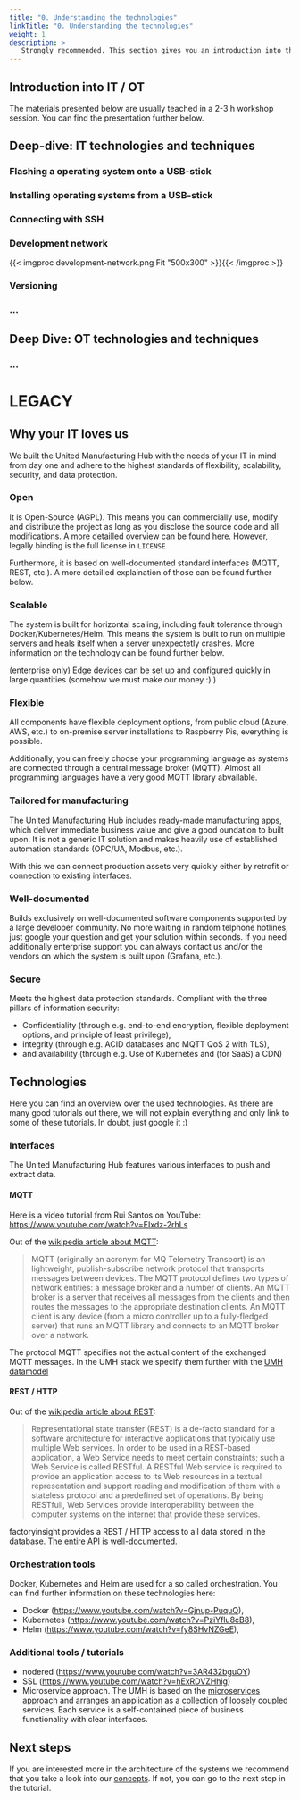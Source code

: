 ```yaml
---
title: "0. Understanding the technologies"
linkTitle: "0. Understanding the technologies"
weight: 1
description: >
   Strongly recommended. This section gives you an introduction into the used technologies. A rough understanding of these technologies is fundamental for installing and working with the system. Additionally, this article provides further learning materials for certain technologies.
---
```



## Introduction into IT / OT

The materials presented below are usually teached in a 2-3 h workshop session. You can find the presentation further below. 

## Deep-dive: IT technologies and techniques

### Flashing a operating system onto a USB-stick

### Installing operating systems from a USB-stick

### Connecting with SSH

### Development network

{{< imgproc development-network.png Fit "500x300" >}}{{< /imgproc >}}

### Versioning

### ...

## Deep Dive: OT technologies and techniques

### ...










# LEGACY

## Why your IT loves us

We built the United Manufacturing Hub with the needs of your IT in mind from day one and adhere to the highest standards of flexibility, scalability, security, and data protection.

### Open

It is Open-Source (AGPL). This means you can commercially use, modify and distribute the project as long as you disclose the source code and all modifications. A more detailled overview can be found [here](https://www.tldrlegal.com/l/agpl3). However, legally binding is the full license in `LICENSE`

Furthermore, it is based on well-documented standard interfaces (MQTT, REST, etc.). A more detailled explaination of those can be found further below.

### Scalable

The system is built for horizontal scaling, including fault tolerance through Docker/Kubernetes/Helm. This means the system is built to run on multiple servers and heals itself when a server unexpectetly crashes. More information on the technology can be found further below.

(enterprise only) Edge devices can be set up and configured quickly in large quantities (somehow we must make our money :) )

### Flexible

All components have flexible deployment options, from public cloud (Azure, AWS, etc.) to on-premise server installations to Raspberry Pis, everything is possible.

Additionally, you can freely choose your programming language as systems are connected through a central message broker (MQTT). Almost all programming languages have a very good MQTT library abvailable.

### Tailored for manufacturing

The United Manufacturing Hub includes ready-made manufacturing apps, which deliver immediate business value and give a good oundation to built upon. It is not a generic IT solution and makes heavily use of established automation standards (OPC/UA, Modbus, etc.).

With this we can connect production assets very quickly either by retrofit or connection to existing interfaces.

### Well-documented

Builds exclusively on well-documented software components supported by a large developer community. No more waiting in random telphone hotlines, just google your question and get your solution within seconds. If you need additionally enterprise support you can always contact us and/or the vendors on which the system is built upon (Grafana, etc.).

### Secure

Meets the highest data protection standards. Compliant with the three pillars of information security: 

- Confidentiality (through e.g. end-to-end encryption, flexible deployment options, and principle of least privilege), 
- integrity (through e.g. ACID databases and MQTT QoS 2 with TLS), 
- and availability (through e.g. Use of Kubernetes and (for SaaS) a CDN)

## Technologies

Here you can find an overview over the used technologies. As there are many good tutorials out there, we will not explain everything and only link to some of these tutorials. In doubt, just google it :)

### Interfaces

The United Manufacturing Hub features various interfaces to push and extract data.

#### MQTT

Here is a video tutorial from Rui Santos on YouTube: https://www.youtube.com/watch?v=EIxdz-2rhLs

Out of the [wikipedia article about MQTT](https://en.wikipedia.org/wiki/MQTT):

> MQTT (originally an acronym for MQ Telemetry Transport) is an lightweight, publish-subscribe network protocol that transports messages between devices. The MQTT protocol defines two types of network entities: a message broker and a number of clients. An MQTT broker is a server that receives all messages from the clients and then routes the messages to the appropriate destination clients. An MQTT client is any device (from a micro controller up to a fully-fledged server) that runs an MQTT library and connects to an MQTT broker over a network.

The protocol MQTT specifies not the actual content of the exchanged MQTT messages. In the UMH stack we specify them further with the [UMH datamodel](../mqtt/)

#### REST / HTTP

Out of the [wikipedia article about REST](https://en.wikipedia.org/wiki/Representational_state_transfer):

> Representational state transfer (REST) is a de-facto standard for a software architecture for interactive applications that typically use multiple Web services. In order to be used in a REST-based application, a Web Service needs to meet certain constraints; such a Web Service is called RESTful. A RESTful Web service is required to provide an application access to its Web resources in a textual representation and support reading and modification of them with a stateless protocol and a predefined set of operations. By being RESTfull, Web Services provide interoperability between the computer systems on the internet that provide these services.

factoryinsight provides a REST / HTTP access to all data stored in the database. [The entire API is well-documented](../developers/factorycube-server/factoryinsight).

### Orchestration tools

Docker, Kubernetes and Helm are used for a so called orchestration. You can find further information on these technologies here:

- Docker (https://www.youtube.com/watch?v=Gjnup-PuquQ),
- Kubernetes (https://www.youtube.com/watch?v=PziYflu8cB8),
- Helm (https://www.youtube.com/watch?v=fy8SHvNZGeE),

### Additional tools / tutorials

- nodered (https://www.youtube.com/watch?v=3AR432bguOY)
- SSL (https://www.youtube.com/watch?v=hExRDVZHhig)
- Microservice approach. The UMH is based on the [microservices approach](https://en.wikipedia.org/wiki/Microservices) and arranges an application as a collection of loosely coupled services. Each service is a self-contained piece of business functionality with clear interfaces.

## Next steps

If you are interested more in the architecture of the systems we recommend that you take a look into our [concepts](../../concepts/). If not, you can go to the next step in the tutorial.

